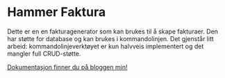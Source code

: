 # Hammer Faktura

Dette er en en fakturagenerator som kan brukes til å skape fakturaer. Den har støtte for database og kan brukes i kommandolinjen. Det gjenstår litt arbeid: kommandolinjeverktøyet er kun halvveis implementert og det mangler full CRUD-støtte.

[Dokumentasjon finner du på bloggen min!](https://www.olehammersland.com/blogg/hammer-faktura-versjon-3/#dokumentasjon)

